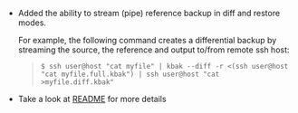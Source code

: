 - Added the ability to stream (pipe) reference backup in diff and restore modes. 

    For example, the following command creates a differential backup by streaming the source, the reference and output to/from remote ssh host:
    > `$ ssh user@host "cat myfile" | kbak --diff -r <(ssh user@host "cat myfile.full.kbak") | ssh user@host "cat >myfile.diff.kbak"`

- Take a look at [README](https://github.com/kvasserman/kbak) for more details
